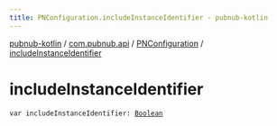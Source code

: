 ```yaml
---
title: PNConfiguration.includeInstanceIdentifier - pubnub-kotlin
---
```


[pubnub-kotlin](../../index.html) / [com.pubnub.api](../index.html) / [PNConfiguration](index.html) / [includeInstanceIdentifier](./include-instance-identifier.html)

# includeInstanceIdentifier

`var includeInstanceIdentifier: `[`Boolean`](https://kotlinlang.org/api/latest/jvm/stdlib/kotlin/-boolean/index.html)